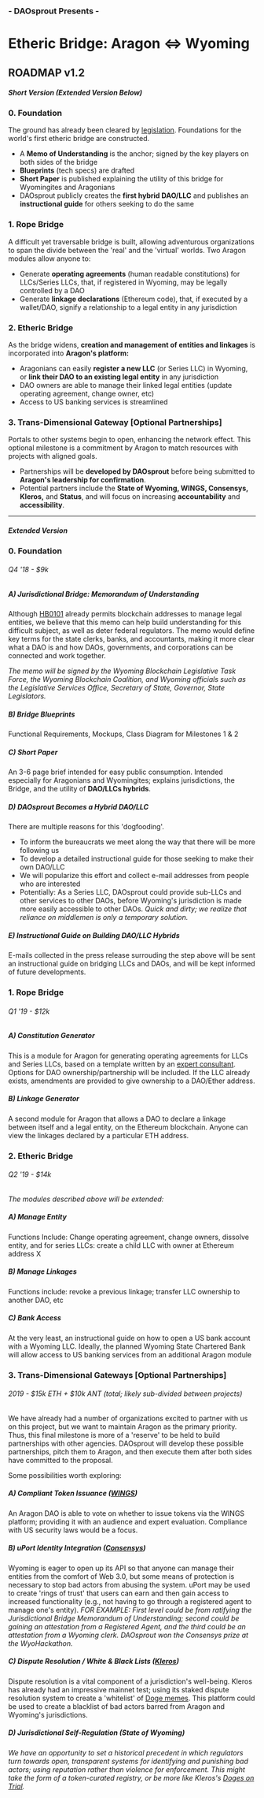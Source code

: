 ###  - DAOsprout Presents -
# **Etheric Bridge: Aragon <=> Wyoming**
## **ROADMAP v1.2**

#### *Short Version (Extended Version Below)*

### 0. Foundation

The ground has already been cleared by [legislation](https://docs.google.com/document/d/1dLkHGE-h_5Cpfy0Lq2DxLahBwKkqeyOp8pUTDrsSCNg/edit?usp=sharing). Foundations for the world's first etheric bridge are constructed. 
* A **Memo of Understanding** is the anchor; signed by the key players on both sides of the bridge
* **Blueprints** (tech specs) are drafted 
* **Short Paper** is published explaining the utility of this bridge for Wyomingites and Aragonians
* DAOsprout publicly creates the **first hybrid DAO/LLC** and publishes an **instructional guide** for others seeking to do the same


### 1. Rope Bridge

A difficult yet traversable bridge is built, allowing adventurous organizations to span the divide between the 'real' and the 'virtual' worlds. Two Aragon modules allow anyone to:

* Generate **operating agreements** (human readable constitutions) for LLCs/Series LLCs, that, if registered in Wyoming, may be legally controlled by a DAO
* Generate **linkage declarations** (Ethereum code), that, if executed by a wallet/DAO, signify a relationship to a legal entity in any jurisdiction


### 2. Etheric Bridge

As the bridge widens, **creation and management of entities and linkages** is incorporated into **Aragon's platform:** 
* Aragonians can easily **register a new LLC** (or Series LLC) in Wyoming, or **link their DAO to an existing legal entity** in any jurisdiction
* DAO owners are able to manage their linked legal entities (update operating agreement, change owner, etc)
* Access to US banking services is streamlined



### 3. Trans-Dimensional Gateway [Optional Partnerships]

Portals to other systems begin to open, enhancing the network effect. This optional milestone is a commitment by Aragon to match resources with projects with aligned goals. 
* Partnerships will be **developed by DAOsprout** before being submitted to **Aragon's leadership for confirmation**.
* Potential partners include the **State of Wyoming, WINGS, Consensys, Kleros,** and **Status**, and will focus on increasing **accountability** and **accessibility**.



----------------------------------------------------------------------------------------------------------
#### *Extended Version*


### 0. Foundation
###### *Q4 '18 - $9k*

##### A) Jurisdictional Bridge: Memorandum of Understanding

Although [HB0101](http://www.wyoleg.gov/2018/Introduced/HB0101.pdf) already permits blockchain addresses to manage legal entities, we believe that this memo can help build understanding for this difficult subject, as well as deter federal regulators. The memo would define key terms for the state clerks, banks, and accountants, making it more clear what a DAO is and how DAOs, governments, and corporations can be connected and work together. 

*The memo will be signed by the Wyoming Blockchain Legislative Task Force, the Wyoming Blockchain Coalition, and Wyoming officials such as the Legislative Services Office, Secretary of State, Governor, State Legislators.*
      
##### B) Bridge Blueprints

Functional Requirements, Mockups, Class Diagram for Milestones 1 & 2

##### C) Short Paper

An 3-6 page brief intended for easy public consumption. Intended especially for Aragonians and Wyomingites; explains jurisdictions, the Bridge, and the utility of **DAO/LLCs hybrids**.

##### D) DAOsprout Becomes a Hybrid DAO/LLC

There are multiple reasons for this 'dogfooding'. 
* To inform the bureaucrats we meet along the way that there will be more following us
* To develop a detailed instructional guide for those seeking to make their own DAO/LLC
* We will popularize this effort and collect e-mail addresses from people who are interested
* Potentially: As a Series LLC, DAOsprout could provide sub-LLCs and other services to other DAOs, before Wyoming's jurisdiction is made more easily accessible to other DAOs. *Quick and dirty; we realize that reliance on middlemen is only a temporary solution.*

##### E) Instructional Guide on Building DAO/LLC Hybrids

E-mails collected in the press release surrouding the step above will be sent an instructional guide on bridging LLCs and DAOs, and will be kept informed of future developments.
     
### 1. Rope Bridge

###### *Q1 '19 - $12k*

     
##### A) Constitution Generator 

This is a module for Aragon for generating operating agreements for LLCs and Series LLCs, based on a template written by an [expert consultant](ballounlaw.com). Options for DAO ownership/partnership will be included. If the LLC already exists, amendments are provided to give ownership to a DAO/Ether address. 

##### B)  Linkage Generator

A second module for Aragon that allows a DAO to declare a linkage between itself and a legal entity, on the Ethereum blockchain. Anyone can view the linkages declared by a particular ETH address. 

### 2. Etheric Bridge
###### *Q2 '19 - $14k*
*The modules described above will be extended:*

##### A) Manage Entity
Functions Include: Change operating agreement, change owners, dissolve entity, and for series LLCs: create a child LLC with owner at Ethereum address X

##### B) Manage Linkages
   
Functions include: revoke a previous linkage; transfer LLC ownership to another DAO, etc 

##### C) Bank Access
   
At the very least, an instructional guide on how to open a US bank account with a Wyoming LLC. Ideally, the planned Wyoming State Chartered Bank will allow access to US banking services from an additional Aragon module

### 3. Trans-Dimensional Gateways [Optional Partnerships]
###### *2019 - $15k ETH + $10k ANT (total; likely sub-divided between projects)*

We have already had a number of organizations excited to partner with us on this project, but we want to maintain Aragon as the primary priority. Thus, this final milestone is more of a 'reserve' to be held to build partnerships with other agencies. DAOsprout will develop these possible partnerships, pitch them to Aragon, and then execute them after both sides have committed to the proposal.

Some possibilities worth exploring:

##### A) Compliant Token Issuance ([WINGS](www.wings.ai)) 

An Aragon DAO is able to vote on whether to issue tokens via the WINGS platform; providing it with an audience and expert evaluation. Compliance with US security laws would be a focus.

##### B) uPort Identity Integration ([Consensys](https://consensys.net/about/))
Wyoming is eager to open up its API so that anyone can manage their entities from the comfort of Web 3.0, but some means of protection is necessary to stop bad actors from abusing the system. uPort may be used to create 'rings of trust' that users can earn and then gain access to increased functionality (e.g., not having to go through a registered agent to manage one's entity). *FOR EXAMPLE: First level could be from ratifying the Jurisdictional Bridge Memorandum of Understanding; second could be gaining an attestation from a Registered Agent, and the third could be an attestation from a Wyoming clerk.  DAOsprout won the Consensys prize at the WyoHackathon.*
   
##### C) Dispute Resolution / White & Black Lists ([Kleros](www.kleros.io)) 
Dispute resolution is a vital component of a jurisdiction's well-being. Kleros has already had an impressive mainnet test; using its staked dispute resolution system to create a 'whitelist' of [Doge memes](https://dogesontrial.dog). This platform could be used to create a blacklist of bad actors barred from Aragon and Wyoming's jurisdictions.

##### D) Jurisdictional Self-Regulation (State of Wyoming)
*We have an opportunity to set a historical precedent in which regulators turn towards open, transparent systems for identifying and punishing bad actors; using reputation rather than violence for enforcement. This might take the form of a token-curated registry, or be more like Kleros's [Doges on Trial](https://dogesontrial.dog).*





